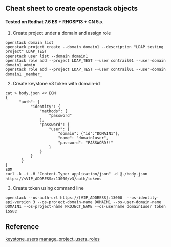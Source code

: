 ## Cheat sheet to create openstack objects 
#### Tested on Redhat 7.6 ES + RHOSP13 + CN 5.x

1. Create project under a domain and assign role
```
openstack domain list
openstack project create --domain domain1 --description "LDAP testing project" LDAP_TEST
openstack user list --domain domain1
openstack role add --project LDAP_TEST --user contrail01 --user-domain domain1 admin
openstack role add --project LDAP_TEST --user contrail01 --user-domain domain1 _member_
```
2. Create keystone v3 token with domain-id 
```
cat > body.json << EOM
{
      "auth": {
           "identity": {
               "methods": [
                   "password"
               ],
               "password": {
                   "user": {
                       "domain": {"id":"DOMAIN1"},
                       "name": "domain1user",
                       "password": "PASSWORD!!"
                   }
               }
           }
       }
}
EOM
curl -k -i -H "Content-Type: application/json" -d @./body.json https://<VIP_ADDRESS>:13000/v3/auth/tokens
```
3. Create token using command line
```
openstack --os-auth-url https://[VIP_ADDRESS]:13000  --os-identity-api-version 3 --os-project-domain-name DOMAIN1 --os-user-domain-name DOMAIN1 --os-project-name PROJECT_NAME --os-username domain1user token issue
```
## Reference
[keystone_users](https://docs.openstack.org/mitaka/install-guide-obs/keystone-users.html)
[manage_project_users_roles](https://docs.openstack.org/keystone/latest/admin/cli-manage-projects-users-and-roles.html)
